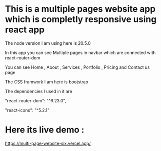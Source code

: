 # This is a multiple pages website app which is completly responsive using react app 

The node version I am using here is 20.5.0

In this app you can see Multiple pages in navbar which are connected with react-router-dom

You can see Home , About , Services , Portfolio , Pricing and Contact us page

The CSS framwork I am here is bootstrap

The dependencies I used in it are 

"react-router-dom": "^6.23.0",

"react-icons": "^5.2.1"


# Here its live demo :
https://multi-page-website-six.vercel.app/




